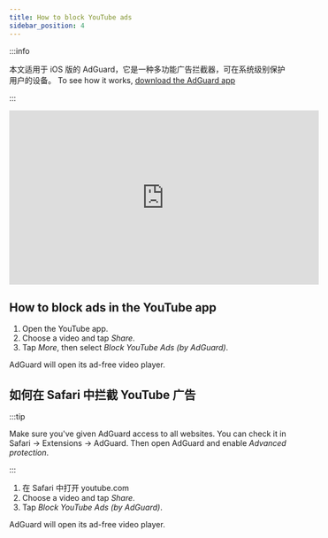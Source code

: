 ```yaml
---
title: How to block YouTube ads
sidebar_position: 4
---
```


:::info

本文适用于 iOS 版的 AdGuard，它是一种多功能广告拦截器，可在系统级别保护用户的设备。 To see how it works, [download the AdGuard app](https://agrd.io/download-kb-adblock)

:::  

<iframe width="560" height="315" class="youtube-video" src="https://www.youtube-nocookie.com/embed/YW9Ojcm1Gkg" title="YouTube video player" frameborder="0" allow="accelerometer; autoplay; clipboard-write; encrypted-media; gyroscope; picture-in-picture" allowfullscreen></iframe>

## How to block ads in the YouTube app

1. Open the YouTube app.
1. Choose a video and tap *Share*.
1. Tap *More*, then select *Block YouTube Ads (by AdGuard)*.

AdGuard will open its ad-free video player.

## 如何在 Safari 中拦截 YouTube 广告

:::tip

Make sure you've given AdGuard access to all websites. You can check it in Safari → Extensions → AdGuard. Then open AdGuard and enable *Advanced protection*.

:::

1. 在 Safari 中打开 youtube.com
1. Choose a video and tap *Share*.
1. Tap *Block YouTube Ads (by AdGuard)*.

AdGuard will open its ad-free video player.
